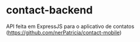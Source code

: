 # contact-backend

API feita em ExpressJS para o aplicativo de contatos (https://github.com/nerPatricia/contact-mobile)
